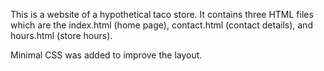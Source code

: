This is a website of a hypothetical taco store. It contains three HTML files which are the index.html (home page), contact.html (contact details), and hours.html (store hours).

Minimal CSS was added to improve the layout.
